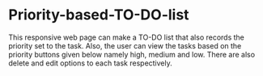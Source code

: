 # Priority-based-TO-DO-list
This responsive web page can make a TO-DO list that also records the priority set to the task. 
Also, the user can view the tasks based on the priority buttons given below namely high, medium and low. 
There are also delete and edit options to each task respectively.
